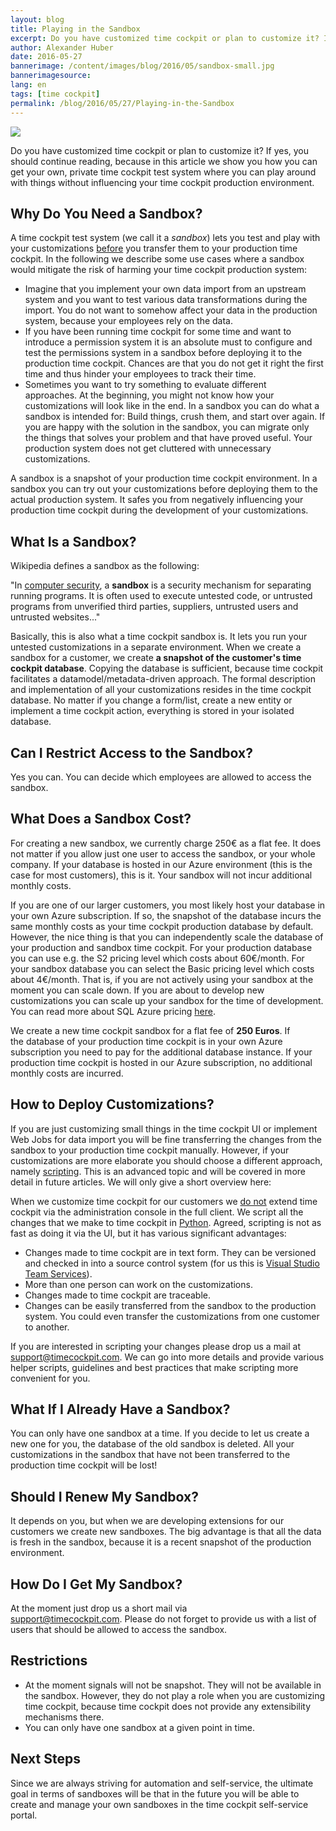 ```yaml
---
layout: blog
title: Playing in the Sandbox
excerpt: Do you have customized time cockpit or plan to customize it? If yes, you should continue reading, because in this article we show you how you can get your own, private time cockpit test system where you can play around with things without influencing your time cockpit production environment.
author: Alexander Huber
date: 2016-05-27
bannerimage: /content/images/blog/2016/05/sandbox-small.jpg
bannerimagesource: 
lang: en
tags: [time cockpit]
permalink: /blog/2016/05/27/Playing-in-the-Sandbox
---
```


<p>
  <img src="{{site.baseurl}}/content/images/blog/2016/05/sandbox.jpg" />
</p><p>Do you have customized time cockpit or plan to customize it? If yes, you should continue reading, because in this article we show you how you can get your own, private time cockpit test system where you can play around with things without influencing your time cockpit production environment.
		</p><h2>Why Do You Need a Sandbox? <br /></h2><p>A time cockpit test system (we call it a <em>sandbox</em>) lets you test and play with your customizations <span style="text-decoration: underline;" data-mce-style="text-decoration: underline;">before</span> you transfer them to your production time cockpit. In the following we describe some use cases where a sandbox would mitigate the risk of harming your time cockpit production system:
		</p><ul>
  <li>Imagine that you implement your own data import from an upstream system and you want to test various data transformations during the import. You do not want to somehow affect your data in the production system, because your employees rely on the data.
			</li>
  <li>If you have been running time cockpit for some time and want to introduce a permission system it is an absolute must to configure and test the permissions system in a sandbox before deploying it to the production time cockpit. Chances are that you do not get it right the first time and thus hinder your employees to track their time.
			</li>
  <li>Sometimes you want to try something to evaluate different approaches. At the beginning, you might not know how your customizations will look like in the end. In a sandbox you can do what a sandbox is intended for: Build things, crush them, and start over again. If you are happy with the solution in the sandbox, you can migrate only the things that solves your problem and that have proved useful. Your production system does not get cluttered with unnecessary customizations.
			</li>
</ul><p class="showcase">A sandbox is a snapshot of your production time cockpit environment. In a sandbox you can try out your customizations before deploying them to the actual production system. It safes you from negatively influencing your production time cockpit during the development of your customizations.
		</p><h2>What Is a Sandbox?
		</h2><p>Wikipedia defines a sandbox as the following:<br /></p><p class="showcase">"In <a title="Computer security" href="https://en.wikipedia.org/wiki/Computer_security">computer security</a>, a <strong>sandbox</strong> is a security mechanism for separating running programs. It is often used to execute untested code, or untrusted programs from unverified third parties, suppliers, untrusted users and untrusted websites..."
		</p><p>Basically, this is also what a time cockpit sandbox is. It lets you run your untested customizations in a separate environment. When we create a sandbox for a customer, we create <strong>a snapshot of the customer's time cockpit database</strong>. Copying the database is sufficient, because time cockpit facilitates a datamodel/metadata-driven approach. The formal description and implementation of all your customizations resides in the time cockpit database. No matter if you change a form/list, create a new entity or implement a time cockpit action, everything is stored in your isolated database.
		</p><h2>Can I Restrict Access to the Sandbox?
		</h2><p>Yes you can. You can decide which employees are allowed to access the sandbox.
		</p><h2>What Does a Sandbox Cost?
		</h2><p>For creating a new sandbox, we currently charge 250€ as a flat fee. It does not matter if you allow just one user to access the sandbox, or your whole company. If your database is hosted in our Azure environment (this is the case for most customers), this is it. Your sandbox will not incur additional monthly costs. 
		</p><p>If you are one of our larger customers, you most likely host your database in your own Azure subscription. If so, the snapshot of the database incurs the same monthly costs as your time cockpit production database by default. However, the nice thing is that you can independently scale the database of your production and sandbox time cockpit. For your production database you can use e.g. the S2 pricing level which costs about 60€/month. For your sandbox database you can select the Basic pricing level which costs about 4€/month. That is, if you are not actively using your sandbox at the moment you can scale down. If you are about to develop new customizations you can scale up your sandbox for the time of development. You can read more about SQL Azure pricing <a href="https://azure.microsoft.com/en-us/pricing/details/sql-database/" target="_blank">here</a>.
		</p><p class="showcase">We create a new time cockpit sandbox for a flat fee of <strong>250 Euros</strong>. If the database of your production time cockpit is in your own Azure subscription you need to pay for the additional database instance. If your production time cockpit is hosted in our Azure subscription, no additional monthly costs are incurred.
		</p><h2>How to Deploy Customizations?
		</h2><p>If you are just customizing small things in the time cockpit UI or implement Web Jobs for data import you will be fine transferring the changes from the sandbox to your production time cockpit manually. However, if your customizations are more elaborate you should choose a different approach, namely <a href="https://help.timecockpit.com/?topic=html/c20d94e9-97dc-48a8-9171-fd3bb70dad86.htm" target="_blank">scripting</a>. This is an advanced topic and will be covered in more detail in future articles. We will only give a short overview here:
		</p><p>When we customize time cockpit for our customers we <span style="text-decoration: underline;" data-mce-style="text-decoration: underline;">do not</span> extend time cockpit via the administration console in the full client. We script all the changes that we make to time cockpit in <a href="http://ironpython.net/" target="_blank">Python</a>. Agreed, scripting is not as fast as doing it via the UI, but it has various significant advantages:
		</p><ul>
  <li>Changes made to time cockpit are in text form. They can be versioned and checked in into a source control system (for us this is <a href="https://www.visualstudio.com/en-us/products/what-is-visual-studio-online-vs.aspx" target="_blank">Visual Studio Team Services</a>).
			</li>
  <li>More than one person can work on the customizations.
			</li>
  <li>Changes made to time cockpit are traceable. <br /></li>
  <li>Changes can be easily transferred from the sandbox to the production system. You could even transfer the customizations from one customer to another.
			</li>
</ul><p>If you are interested in scripting your changes please drop us a mail at <a href="mailto:support@timecockpit.com">support@timecockpit.com</a>. We can go into more details and provide various helper scripts, guidelines and best practices that make scripting more convenient for you.
		</p><h2>What If I Already Have a Sandbox?
		</h2><p>You can only have one sandbox at a time. If you decide to let us create a new one for you, the database of the old sandbox is deleted. All your customizations in the sandbox that have not been transferred to the production time cockpit will be lost!
		</p><h2>Should I Renew My Sandbox?
		</h2><p>It depends on you, but when we are developing extensions for our customers we create new sandboxes. The big advantage is that all the data is fresh in the sandbox, because it is a recent snapshot of the production environment.
		</p><h2>How Do I Get My Sandbox?
		</h2><p>At the moment just drop us a short mail via <a href="mailto:support@timecockpit.com">support@timecockpit.com</a>. Please do not forget to provide us with a list of users that should be allowed to access the sandbox.
		</p><h2>Restrictions
		</h2><ul>
  <li>At the moment signals will not be snapshot. They will not be available in the sandbox. However, they do not play a role when you are customizing time cockpit, because time cockpit does not provide any extensibility mechanisms there. <br /></li>
  <li>You can only have one sandbox at a given point in time.
			</li>
</ul><h2>Next Steps <br /></h2><p>Since we are always striving for automation and self-service, the ultimate goal in terms of sandboxes will be that in the future you will be able to create and manage your own sandboxes in the time cockpit self-service portal.
		</p>